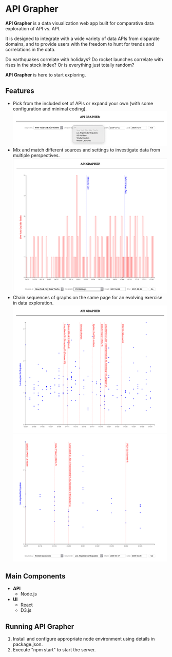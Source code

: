 # API Grapher
**API Grapher** is a data visualization web app built for comparative data exploration of API vs. API. 

It is designed to integrate with a wide variety of data APIs from disparate domains, and to provide users with the freedom to hunt for trends and correlations in the data.

Do earthquakes correlate with holidays? Do rocket launches correlate with rises in the stock index? Or is everything just totally random?

**API Grapher** is here to start exploring.

## Features
* Pick from the included set of APIs or expand your own (with some configuration and minimal coding).
![Graph Sample: Form 1](https://raw.githubusercontent.com/irvincgh/apigrapher/master/docs/form1.png)
* Mix and match different sources and settings to investigate data from multiple perspectives.
![Graph Sample: NY Bike Thefts v. Holidays](https://raw.githubusercontent.com/irvincgh/apigrapher/master/docs/nyholidays.png)
* Chain sequences of graphs on the same page for an evolving exercise in data exploration.
![Graph Sample: Sequence 1](https://raw.githubusercontent.com/irvincgh/apigrapher/master/docs/sequence1.png)
![Graph Sample: Sequence 2](https://raw.githubusercontent.com/irvincgh/apigrapher/master/docs/sequence2.png)

## Main Components
* **API**
  * Node.js
* **UI**
  * React
  * D3.js

## Running API Grapher
1. Install and configure appropriate node environment using details in package.json.
2. Execute "npm start" to start the server.
